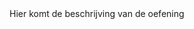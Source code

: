 <html>
  <head>
    <meta http-equiv="content-type" content="text/html; charset=utf-8">
  </head>
  <body>
Hier komt de beschrijving van de oefening
  </body>
</html>